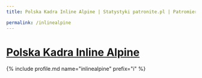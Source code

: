 ```yaml
---
title: Polska Kadra Inline Alpine | Statystyki patronite.pl | Patromierz

permalink: /inlinealpine
---
```


# [Polska Kadra Inline Alpine](https://patronite.pl/inlinealpine)

{% include profile.md name="inlinealpine" prefix="i" %}
